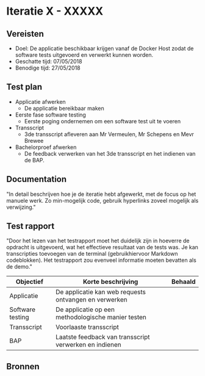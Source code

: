 # Iteratie X - XXXXX

## Vereisten

- Doel: De applicatie beschikbaar krijgen vanaf de Docker Host zodat de software tests uitgevoerd en verwerkt kunnen worden.
- Geschatte tijd: 07/05/2018
- Benodige tijd: 27/05/2018

## Test plan
- Applicatie afwerken
    - De applicatie bereikbaar maken
- Eerste fase software testing
    - Eerste poging ondernemen om een software test uit te voeren
- Transscript
    - 3de transscript afleveren aan Mr Vermeulen, Mr Schepens en Mevr Brewee
- Bachelorproef afwerken
    - De feedback verwerken van het 3de transscript en het indienen van de BAP.

## Documentation

"In detail beschrijven hoe je de iteratie hebt afgewerkt, met de focus op het manuele werk. Zo min-mogelijk code, gebruik hyperlinks zoveel mogelijk als verwijzing."

## Test rapport

"Door het lezen van het testrapport moet het duidelijk zijn in hoeverre de opdracht is uitgevoerd, wat het effectieve resultaat van de tests was. Je kan transcripties toevoegen van de terminal (gebruikhiervoor Markdown codeblokken). Het testrapport zou evenveel informatie moeten bevatten als de demo."

|Objectief|Korte beschrijving|Behaald|
|---------|------------------|-------|
|Applicatie|De applicatie kan web requests ontvangen en verwerken||
|Software testing|De applicatie op een methodologische manier testen||
|Transscript|Voorlaaste transscript||
|BAP|Laatste feedback van transscript verwerken en indienen||

## Bronnen
